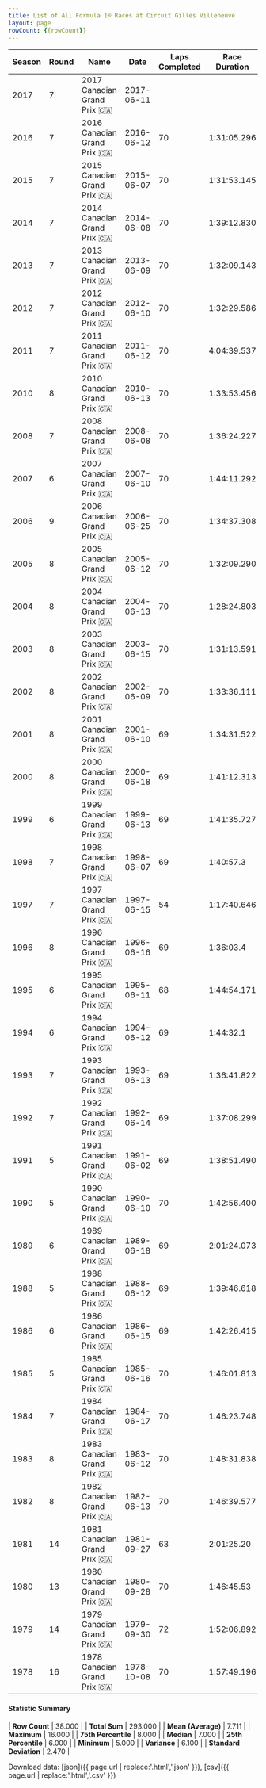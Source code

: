 ```yaml
---
title: List of All Formula 1® Races at Circuit Gilles Villeneuve
layout: page
rowCount: {{rowCount}}
---
```


| Season | Round | Name | Date | Laps Completed | Race Duration | Winning Driver | Winning Constructor |
|--|--|--|--|--|--|--|--|
| 2017 | 7 | 2017 Canadian Grand Prix 🇨🇦 | 2017-06-11 |   |   |   |   |
| 2016 | 7 | 2016 Canadian Grand Prix 🇨🇦 | 2016-06-12 | 70 | 1:31:05.296 | Lewis Hamilton 🇬🇧 | Mercedes 🇩🇪 |
| 2015 | 7 | 2015 Canadian Grand Prix 🇨🇦 | 2015-06-07 | 70 | 1:31:53.145 | Lewis Hamilton 🇬🇧 | Mercedes 🇩🇪 |
| 2014 | 7 | 2014 Canadian Grand Prix 🇨🇦 | 2014-06-08 | 70 | 1:39:12.830 | Daniel Ricciardo 🇦🇺 | Red Bull 🇦🇹 |
| 2013 | 7 | 2013 Canadian Grand Prix 🇨🇦 | 2013-06-09 | 70 | 1:32:09.143 | Sebastian Vettel 🇩🇪 | Red Bull 🇦🇹 |
| 2012 | 7 | 2012 Canadian Grand Prix 🇨🇦 | 2012-06-10 | 70 | 1:32:29.586 | Lewis Hamilton 🇬🇧 | McLaren 🇬🇧 |
| 2011 | 7 | 2011 Canadian Grand Prix 🇨🇦 | 2011-06-12 | 70 | 4:04:39.537 | Jenson Button 🇬🇧 | McLaren 🇬🇧 |
| 2010 | 8 | 2010 Canadian Grand Prix 🇨🇦 | 2010-06-13 | 70 | 1:33:53.456 | Lewis Hamilton 🇬🇧 | McLaren 🇬🇧 |
| 2008 | 7 | 2008 Canadian Grand Prix 🇨🇦 | 2008-06-08 | 70 | 1:36:24.227 | Robert Kubica 🇵🇱 | BMW Sauber 🇩🇪 |
| 2007 | 6 | 2007 Canadian Grand Prix 🇨🇦 | 2007-06-10 | 70 | 1:44:11.292 | Lewis Hamilton 🇬🇧 | McLaren 🇬🇧 |
| 2006 | 9 | 2006 Canadian Grand Prix 🇨🇦 | 2006-06-25 | 70 | 1:34:37.308 | Fernando Alonso 🇪🇸 | Renault 🇫🇷 |
| 2005 | 8 | 2005 Canadian Grand Prix 🇨🇦 | 2005-06-12 | 70 | 1:32:09.290 | Kimi Räikkönen 🇫🇮 | McLaren 🇬🇧 |
| 2004 | 8 | 2004 Canadian Grand Prix 🇨🇦 | 2004-06-13 | 70 | 1:28:24.803 | Michael Schumacher 🇩🇪 | Ferrari 🇮🇹 |
| 2003 | 8 | 2003 Canadian Grand Prix 🇨🇦 | 2003-06-15 | 70 | 1:31:13.591 | Michael Schumacher 🇩🇪 | Ferrari 🇮🇹 |
| 2002 | 8 | 2002 Canadian Grand Prix 🇨🇦 | 2002-06-09 | 70 | 1:33:36.111 | Michael Schumacher 🇩🇪 | Ferrari 🇮🇹 |
| 2001 | 8 | 2001 Canadian Grand Prix 🇨🇦 | 2001-06-10 | 69 | 1:34:31.522 | Ralf Schumacher 🇩🇪 | Williams 🇬🇧 |
| 2000 | 8 | 2000 Canadian Grand Prix 🇨🇦 | 2000-06-18 | 69 | 1:41:12.313 | Michael Schumacher 🇩🇪 | Ferrari 🇮🇹 |
| 1999 | 6 | 1999 Canadian Grand Prix 🇨🇦 | 1999-06-13 | 69 | 1:41:35.727 | Mika Häkkinen 🇫🇮 | McLaren 🇬🇧 |
| 1998 | 7 | 1998 Canadian Grand Prix 🇨🇦 | 1998-06-07 | 69 | 1:40:57.3 | Michael Schumacher 🇩🇪 | Ferrari 🇮🇹 |
| 1997 | 7 | 1997 Canadian Grand Prix 🇨🇦 | 1997-06-15 | 54 | 1:17:40.646 | Michael Schumacher 🇩🇪 | Ferrari 🇮🇹 |
| 1996 | 8 | 1996 Canadian Grand Prix 🇨🇦 | 1996-06-16 | 69 | 1:36:03.4 | Damon Hill 🇬🇧 | Williams 🇬🇧 |
| 1995 | 6 | 1995 Canadian Grand Prix 🇨🇦 | 1995-06-11 | 68 | 1:44:54.171 | Jean Alesi 🇫🇷 | Ferrari 🇮🇹 |
| 1994 | 6 | 1994 Canadian Grand Prix 🇨🇦 | 1994-06-12 | 69 | 1:44:32.1 | Michael Schumacher 🇩🇪 | Benetton 🇮🇹 |
| 1993 | 7 | 1993 Canadian Grand Prix 🇨🇦 | 1993-06-13 | 69 | 1:36:41.822 | Alain Prost 🇫🇷 | Williams 🇬🇧 |
| 1992 | 7 | 1992 Canadian Grand Prix 🇨🇦 | 1992-06-14 | 69 | 1:37:08.299 | Gerhard Berger 🇦🇹 | McLaren 🇬🇧 |
| 1991 | 5 | 1991 Canadian Grand Prix 🇨🇦 | 1991-06-02 | 69 | 1:38:51.490 | Nelson Piquet 🇧🇷 | Benetton 🇮🇹 |
| 1990 | 5 | 1990 Canadian Grand Prix 🇨🇦 | 1990-06-10 | 70 | 1:42:56.400 | Ayrton Senna 🇧🇷 | McLaren 🇬🇧 |
| 1989 | 6 | 1989 Canadian Grand Prix 🇨🇦 | 1989-06-18 | 69 | 2:01:24.073 | Thierry Boutsen 🇧🇪 | Williams 🇬🇧 |
| 1988 | 5 | 1988 Canadian Grand Prix 🇨🇦 | 1988-06-12 | 69 | 1:39:46.618 | Ayrton Senna 🇧🇷 | McLaren 🇬🇧 |
| 1986 | 6 | 1986 Canadian Grand Prix 🇨🇦 | 1986-06-15 | 69 | 1:42:26.415 | Nigel Mansell 🇬🇧 | Williams 🇬🇧 |
| 1985 | 5 | 1985 Canadian Grand Prix 🇨🇦 | 1985-06-16 | 70 | 1:46:01.813 | Michele Alboreto 🇮🇹 | Ferrari 🇮🇹 |
| 1984 | 7 | 1984 Canadian Grand Prix 🇨🇦 | 1984-06-17 | 70 | 1:46:23.748 | Nelson Piquet 🇧🇷 | Brabham 🇬🇧 |
| 1983 | 8 | 1983 Canadian Grand Prix 🇨🇦 | 1983-06-12 | 70 | 1:48:31.838 | René Arnoux 🇫🇷 | Ferrari 🇮🇹 |
| 1982 | 8 | 1982 Canadian Grand Prix 🇨🇦 | 1982-06-13 | 70 | 1:46:39.577 | Nelson Piquet 🇧🇷 | Brabham 🇬🇧 |
| 1981 | 14 | 1981 Canadian Grand Prix 🇨🇦 | 1981-09-27 | 63 | 2:01:25.20 | Jacques Laffite 🇫🇷 | Ligier 🇫🇷 |
| 1980 | 13 | 1980 Canadian Grand Prix 🇨🇦 | 1980-09-28 | 70 | 1:46:45.53 | Alan Jones 🇦🇺 | Williams 🇬🇧 |
| 1979 | 14 | 1979 Canadian Grand Prix 🇨🇦 | 1979-09-30 | 72 | 1:52:06.892 | Alan Jones 🇦🇺 | Williams 🇬🇧 |
| 1978 | 16 | 1978 Canadian Grand Prix 🇨🇦 | 1978-10-08 | 70 | 1:57:49.196 | Gilles Villeneuve 🇨🇦 | Ferrari 🇮🇹 |

#### Statistic Summary

| **Row Count** | 38.000 |
| **Total Sum** | 293.000 |
| **Mean (Average)** | 7.711 |
| **Maximum** | 16.000 |
| **75th Percentile** | 8.000 |
| **Median** | 7.000 |
| **25th Percentile** | 6.000 |
| **Minimum** | 5.000 |
| **Variance** | 6.100 |
| **Standard Deviation** | 2.470 |

Download data: [json]({{ page.url | replace:'.html','.json' }}), [csv]({{ page.url | replace:'.html','.csv' }})
